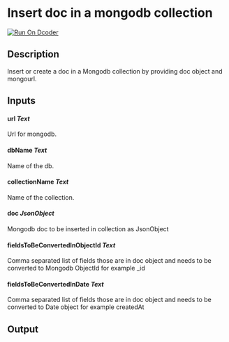 # Insert doc in a mongodb collection

[![Run On Dcoder](https://static-content.dcoder.tech/dcoder-assets/run-on-dcoder.svg)](https://code.dcoder.tech/feed/block/619e57b96a015ae39d78b1fd)

## Description

Insert or create a doc in a Mongodb collection by providing doc object and mongourl.

## Inputs

#### **url** _Text_

Url for mongodb.

#### **dbName** _Text_

Name of the db.

#### **collectionName** _Text_

Name of the collection.

#### **doc** _JsonObject_

Mongodb doc to be inserted in collection as JsonObject

#### **fieldsToBeConvertedInObjectId** _Text_

Comma separated list of fields those are in doc object and needs to be converted to Mongodb ObjectId for example \_id

#### **fieldsToBeConvertedInDate** _Text_

Comma separated list of fields those are in doc object and needs to be converted to Date object for example createdAt

## Output
